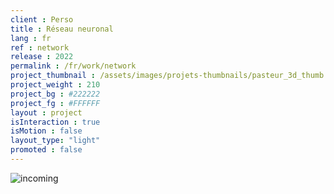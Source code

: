 ```yaml
---
client : Perso
title : Réseau neuronal
lang : fr
ref : network
release : 2022
permalink : /fr/work/network
project_thumbnail : /assets/images/projets-thumbnails/pasteur_3d_thumb.webp
project_weight : 210
project_bg : #222222
project_fg : #FFFFFF
layout : project
isInteraction : true
isMotion : false
layout_type: "light"
promoted : false
---
```


![incoming](/assets/images/incoming-fr.webp)
